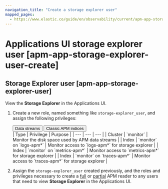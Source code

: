 ```yaml
---
navigation_title: "Create a storage explorer user"
mapped_pages:
  - https://www.elastic.co/guide/en/observability/current/apm-app-storage-explorer-user-create.html
---
```




# Applications UI storage explorer user [apm-app-storage-explorer-user-create]



## Storage Explorer user [apm-app-storage-explorer-user]

View the **Storage Explorer** in the Applications UI.

1. Create a new role, named something like `storage-explorer_user`, and assign the following privileges:

    <div class="tabs" data-tab-group="apm-app-storage-explorer-reader">
      <div role="tablist" aria-label="Applications UI storage explorer-reader">
        <button role="tab"
              aria-selected="true"
              aria-controls="data-streams-tab"
              id="data-streams">
          Data streams
        </button>
        <button role="tab"
                aria-selected="false"
                aria-controls="classic-indices-tab"
                id="classic-indices"
                tabindex="-1">
          Classic APM indices
        </button>
      </div>
      <div tabindex="0"
           role="tabpanel"
           id="data-streams-tab"
           aria-labelledby="data-streams">
    | Type | Privilege | Purpose |
    | --- | --- | --- |
    | Cluster | `monitor` | Monitor the disk space used by APM data streams |
    | Index | `monitor` on `logs-apm*` | Monitor access to `logs-apm*` for storage explorer |
    | Index | `monitor` on `metrics-apm*` | Monitor access to `metrics-apm*` for storage explorer |
    | Index | `monitor` on `traces-apm*` | Monitor access to `traces-apm*` for storage explorer |

      </div>
      <div tabindex="0"
           role="tabpanel"
           id="classic-indices-tab"
           aria-labelledby="classic-indices"
           hidden="">
    | Type | Privilege | Purpose |
    | --- | --- | --- |
    | Cluster | `monitor` | Monitor the disk space used by APM indices |
    | Index | `monitor` on `apm-*` | Monitor access to `apm-*` for storage explorer |

      </div>
    </div>

2. Assign the `storage-explorer_user` created previously, and the roles and privileges necessary to create a [full](apm-reader-user.md#apm-app-reader-full) or [partial](apm-reader-user.md#apm-app-reader-partial) APM reader to any users that need to view **Storage Explorer** in the Applications UI.
